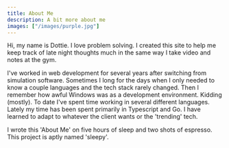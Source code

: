 ```yaml
---
title: About Me
description: A bit more about me
images: ["/images/purple.jpg"]
---
```


Hi, my name is Dottie. I love problem solving. I created this site to help me keep track of late night thoughts much in the same way I take video and notes at the gym. 

I've worked in web development for several years after switching from simulation software. Sometimes I long for the days when I only needed to know a couple languages and the tech stack rarely changed. Then I remember how awful Windows was as a development environment. Kidding (mostly). To date I've spent time working in several different languages. Lately my time has been spent primarily in Typescript and Go. I have learned to adapt to whatever the client wants or the 'trending' tech.

I wrote this 'About Me' on five hours of sleep and two shots of espresso. This project is aptly named 'sleepy'.